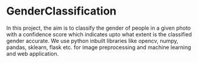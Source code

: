 # GenderClassification

In this project, the aim is to classify the gender of people in a given photo with a confidence score which indicates upto what extent is the classified gender accurate. We use python inbuilt libraries like opencv, numpy, pandas, sklearn, flask etc. for image preprocessing and machine learning and web application.
